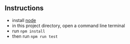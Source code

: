 ## Instructions

- install [node](https://nodejs.org/en/download/)
- in this project directory, open a command line terminal
- run ```npm install```
- then run ```npm run test``` 
